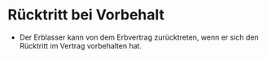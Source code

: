 # Rücktritt bei Vorbehalt

- Der Erblasser kann von dem Erbvertrag zurücktreten, wenn er sich den Rücktritt im Vertrag vorbehalten hat.

